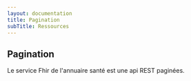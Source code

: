 ```yaml
---
layout: documentation
title: Pagination
subTitle: Ressources
---
```



## Pagination

Le service Fhir de l'annuaire santé est une api REST paginées.


